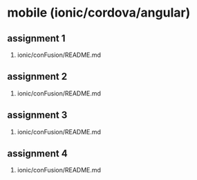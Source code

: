 
mobile (ionic/cordova/angular)
==============================

## assignment 1

1. ionic/conFusion/README.md

## assignment 2

1. ionic/conFusion/README.md

## assignment 3

1. ionic/conFusion/README.md

## assignment 4

1. ionic/conFusion/README.md
